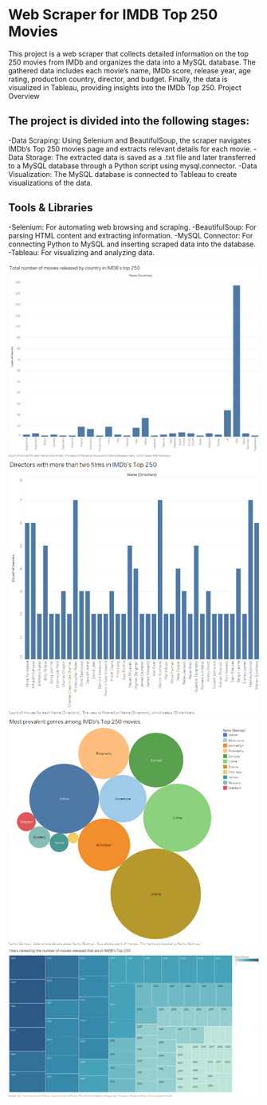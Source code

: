 # Web Scraper for IMDB Top 250 Movies

This project is a web scraper that collects detailed information on the top 250 movies from IMDb and organizes the data into a MySQL database. The gathered data includes each movie’s name, IMDb score, release year, age rating, production country, director, and budget. Finally, the data is visualized in Tableau, providing insights into the IMDb Top 250.
Project Overview

## The project is divided into the following stages:

-Data Scraping: Using Selenium and BeautifulSoup, the scraper navigates IMDb’s Top 250 movies page and extracts relevant details for each movie.
-Data Storage: The extracted data is saved as a .txt file and later transferred to a MySQL database through a Python script using mysql.connector.
-Data Visualization: The MySQL database is connected to Tableau to create visualizations of the data.

## Tools & Libraries

-Selenium: For automating web browsing and scraping.
-BeautifulSoup: For parsing HTML content and extracting information.
-MySQL Connector: For connecting Python to MySQL and inserting scraped data into the database.
-Tableau: For visualizing and analyzing data.

![Visualization 1](Images/movieImage_1.png)
![Visualization 2](Images/movieImage_2.png)
![Visualization 3](Images/movieImage_3.png)
![Visualization 4](Images/movieImage_4.png)
